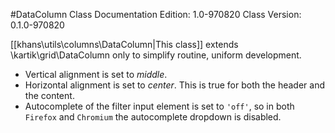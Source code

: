 #DataColumn Class
Documentation Edition: 1.0-970820
Class Version: 0.1.0-970820

[[khans\utils\columns\DataColumn|This class]] extends \kartik\grid\DataColumn only to simplify routine, uniform development.
+ Vertical alignment is set to _middle_. 
+ Horizontal alignment is set to _center_.
This is true for both the header and the content. 
+ Autocomplete of the filter input element is set to `'off'`, so in both `Firefox` and `Chromium` the autocomplete dropdown is disabled.
